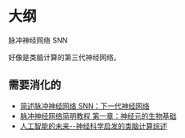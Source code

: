 
# 大纲

脉冲神经网络 SNN

好像是类脑计算的第三代神经网络。

## 需要消化的

- [简述脉冲神经网络 SNN：下一代神经网络](https://www.jiqizhixin.com/articles/2018-01-13-7)
- [脉冲神经网络简明教程 第一章：神经元的生物基础](https://zhuanlan.zhihu.com/p/45208720)
- [人工智能的未来--神经科学启发的类脑计算综述](https://zhuanlan.zhihu.com/p/35416350)

